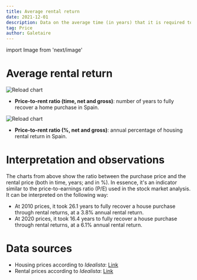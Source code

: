 ```yaml
---
title: Average rental return
date: 2021-12-01
description: Data on the average time (in years) that it is required to recover a house purchase through rental. An indicator similar to the price-to-earnings ratio (P/E).
tag: Price
author: Galetaire
---
```


import Image from 'next/image'

# Average rental return

![Reload chart](/images/rent.png)

- **Price-to-rent ratio (time, net and gross)**: number of years to fully recover a home purchase in Spain.

![Reload chart](/images/rent2.png)

- **Price-to-rent ratio (%, net and gross)**: annual percentage of housing rental return in Spain.

# Interpretation and observations

The charts from above show the ratio between the purchase price and the rental price (both in time, years; and in %). In essence, it's an indicator similar to the price-to-earnings ratio (P/E) used in the stock market analysis. It can be interpreted on the following way:

- At 2010 prices, it took 26.1 years to fully recover a house purchase through rental returns, at a 3.8% annual rental return.
- At 2020 prices, it took 16.4 years to fully recover a house purchase through rental returns, at a 6.1% annual rental return.

# Data sources

- Housing prices according to _Idealista_: [Link](https://www.idealista.com/sala-de-prensa/informes-precio-vivienda)
- Rental prices according to _Idealista_: [Link](https://www.idealista.com/sala-de-prensa/informes-precio-vivienda/alquiler/)
